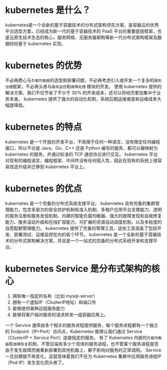 # kubernetes 是什么？

kubernetes是一个全新的基于容器技术的分布式架构领先方案，是容器云的优秀平台选型方案，已经成为新一代的基于容器技术的 PaaS
平台的重要底层框架，也是云原生技术生态的核心，服务网格、无服务器架构等新一代分布式架构框架及数据纷纷基于 kubernetes 实现。

# kubernetes 的优势

不必再费心与`负载均衡器`的选型和部署问题，不必再考虑引入或开发一个复杂的`服务治理`框架，不必再头疼与`服务监控`和`故障处理`
模块的开发。
使用 kubernetes 提供的解决方案，我们不仅节省了不少于 30% 的开发成本，还可以将经历更加集中于业务本身。
kubernetes 提供了强大的自动化机制，系统后期运维难度和运维成本大幅度降低。

# kubernetes 的特点

kubernetes 是一个开放的开发平台，不局限于任何一种语言，没有限定任何编程接口，所以不论是 Java、Go、C++ 还是 Python
编写的服务，都可以被映射为 kubernetes 的服务，并通过标准的 TCP 通信协议进行交互。
kubernetes 平台对现有的编程语言、编程框架、中间件没有任何侵入性，因此在现有的系统上很容易改造升级并迁移到 kubernetes 平台上。

# kubernetes 的优点

kubernetes 是一个完备的分布式系统支撑平台。
kubernetes
具有完备的集群管理能力，包含多层次的安全防护机制和准入机制、多租户应用平台支撑能力、透明的服务注册和服务发现机制、内建的智能负载均衡器、强大的故障发现和自我修复能力、服务滚动升级和在线扩容能力、可扩展的资源自动调度机制，以及多粒度的自愿配额管理能力。
kubernetes 提供了完备的管理工具，这些工具涵盖了包括开发、部署测试、运维监控在内的各个环节。
kubernetes 是一个全新的基于容器技术的分布式架构解决方案，并且是一个一站式的完备的分布式系统开发和支撑平台。

# kubernetes Service 是分布式架构的核心

1. 拥有唯一指定的名称（比如 mysql-server）
2. 拥有一个虚拟IP（ClusterIP地址）和端口号
3. 能够提供某种远程服务能力
4. 能够将客户端对服务的请求转发一组容器应用上。

一个 Service 通常由多个相关的服务进程提供服务，每个服务进程都有一个独立的 Endpoint（IP+Port）访问点，Kubernetes 能够让我们通过
Service（ClusterIP + Service Port）连接指定的服务。
有了 Kubernetes 内嵌的`负载均衡器`和`故障恢复`机制，不管后端有多少个具体的服务进程，也不管某个服务进程是否由于发生故障而被重新部署到其他机器上，都不影响对服务的正常调用。
Service 一旦创建就不再变化，这就意味着我们不在为 Kubernetes 集群中应用服务进程IP（Pod IP）发生变化而头疼了。
